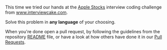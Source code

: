This time we tried our hands at the [Apple Stocks] interview coding challenge from www.interviewcake.com.

Solve this problem in **any language** of your choosing.

When you're done open a pull request, by following the guidelines from the repository [README] file, or have a look at how others have done it in our [Pull Requests].

[Apple Stocks]: https://www.interviewcake.com/question/python/stock-price
[README]: https://github.com/code-co-op/challenges/blob/master/README.md
[Pull Requests]: https://github.com/code-co-op/challenges/pulls?q=is%3Apr+is%3Aclosed
